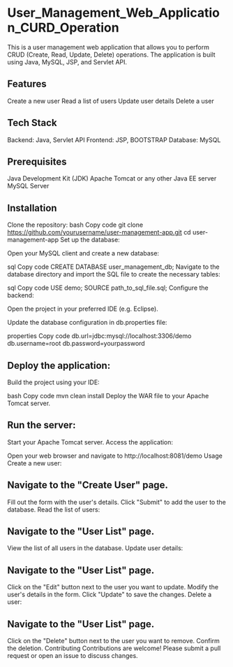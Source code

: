 # User_Management_Web_Application_CURD_Operation
This is a user management web application that allows you to perform CRUD (Create, Read, Update, Delete) operations. The application is built using Java, MySQL, JSP, and Servlet API.

## Features
Create a new user
Read a list of users
Update user details
Delete a user
## Tech Stack
Backend: Java, Servlet API
Frontend: JSP, BOOTSTRAP
Database: MySQL

## Prerequisites
Java Development Kit (JDK)
Apache Tomcat or any other Java EE server
MySQL Server
## Installation
Clone the repository:
bash
Copy code
git clone https://github.com/yourusername/user-management-app.git
cd user-management-app
Set up the database:

Open your MySQL client and create a new database:

sql
Copy code
CREATE DATABASE user_management_db;
Navigate to the database directory and import the SQL file to create the necessary tables:

sql
Copy code
USE demo;
SOURCE path_to_sql_file.sql;
Configure the backend:

Open the project in your preferred IDE (e.g. Eclipse).

Update the database configuration in db.properties file:

properties
Copy code
db.url=jdbc:mysql://localhost:3306/demo
db.username=root
db.password=yourpassword
## Deploy the application:

Build the project using your IDE:

bash
Copy code
mvn clean install
Deploy the WAR file to your Apache Tomcat server.

## Run the server:

Start your Apache Tomcat server.
Access the application:

Open your web browser and navigate to http://localhost:8081/demo
Usage
Create a new user:

## Navigate to the "Create User" page.
Fill out the form with the user's details.
Click "Submit" to add the user to the database.
Read the list of users:

## Navigate to the "User List" page.
View the list of all users in the database.
Update user details:

## Navigate to the "User List" page.
Click on the "Edit" button next to the user you want to update.
Modify the user's details in the form.
Click "Update" to save the changes.
Delete a user:

## Navigate to the "User List" page.
Click on the "Delete" button next to the user you want to remove.
Confirm the deletion.
Contributing
Contributions are welcome! Please submit a pull request or open an issue to discuss changes.


